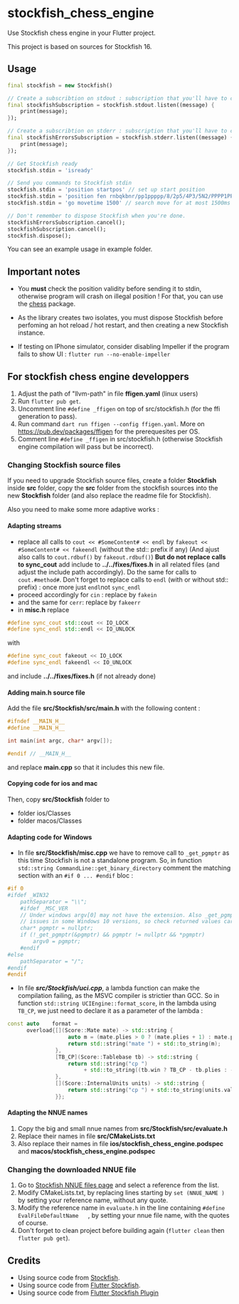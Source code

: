 # stockfish_chess_engine

Use Stockfish chess engine in your Flutter project.

This project is based on sources for Stockfish 16.

## Usage

```dart
final stockfish = new Stockfish()

// Create a subscribtion on stdout : subscription that you'll have to cancel before disposing Stockfish.
final stockfishSubscription = stockfish.stdout.listen((message) {
    print(message);
});

// Create a subscribtion on stderr : subscription that you'll have to cancel before disposing Stockfish.
final stockfishErrorsSubscription = stockfish.stderr.listen((message) {
    print(message);
});

// Get Stockfish ready
stockfish.stdin = 'isready'

// Send you commands to Stockfish stdin
stockfish.stdin = 'position startpos' // set up start position
stockfish.stdin = 'position fen rnbqkbnr/pp1ppppp/8/2p5/4P3/5N2/PPPP1PPP/RNBQKB1R b KQkq - 1 2' // set up custom position
stockfish.stdin = 'go movetime 1500' // search move for at most 1500ms

// Don't remember to dispose Stockfish when you're done.
stockfishErrorsSubscription.cancel();
stockfishSubscription.cancel();
stockfish.dispose();
```

You can see an example usage in example folder.

## Important notes

- You **must** check the position validity before sending it to stdin, otherwise program will crash on illegal position ! For that, you can use the [chess](https://pub.dev/packages/chess) package.

- As the library creates two isolates, you must dispose Stockfish before perfoming an hot reload / hot restart, and then creating a new Stockfish instance.

- If testing on IPhone simulator, consider disabling Impeller if the program fails to show UI : `flutter run --no-enable-impeller`

## For stockfish chess engine developpers

1. Adjust the path of "llvm-path" in file **ffigen.yaml** (linux users)
2. Run `flutter pub get`.
3. Uncomment line `#define _ffigen` on top of src/stockfish.h (for the ffi generation to pass).
4. Run command `dart run ffigen --config ffigen.yaml`.
   More on https://pub.dev/packages/ffigen for the prerequesites per OS.
5. Comment line `#define _ffigen` in src/stockfish.h (otherwise Stockfish engine compilation will pass but be incorrect).

### Changing Stockfish source files

If you need to upgrade Stockfish source files, create a folder **Stockfish** inside **src** folder, copy the **src** folder from the stockfish sources into the new **Stockfish** folder (and also replace the readme file for Stockfish).

Also you need to make some more adaptive works :

#### Adapting streams

- replace all calls to `cout << #SomeContent# << endl` by `fakeout << #SomeContent# << fakeendl` (without the std:: prefix if any) (And ajust also calls to `cout.rdbuf()` by `fakeout.rdbuf()`) **But do not replace calls to sync_cout** add include to **../../fixes/fixes.h** in all related files (and adjust the include path accordingly). Do the same for calls to `cout.#method#`. Don't forget to replace calls to `endl` (with or without std:: prefix) : once more just `endl`not `sync_endl`
- proceed accordingly for `cin` : replace by `fakein`
- and the same for `cerr`: replace by `fakeerr`
- in **misc.h** replace

```cpp
#define sync_cout std::cout << IO_LOCK
#define sync_endl std::endl << IO_UNLOCK
```

with

```cpp
#define sync_cout fakeout << IO_LOCK
#define sync_endl fakeendl << IO_UNLOCK
```

and include **../../fixes/fixes.h** (if not already done)

#### Adding main.h source file

Add the file **src/Stockfish/src/main.h** with the following content :
```cpp
#ifndef __MAIN_H__
#define __MAIN_H__

int main(int argc, char* argv[]);

#endif // __MAIN_H__
```

and replace **main.cpp** so that it includes this new file.

#### Copying code for ios and mac

Then, copy **src/Stockfish** folder to
- folder ios/Classes
- folder macos/Classes

#### Adapting code for Windows

* In file **src/Stockfish/misc.cpp** we have to remove call to `_get_pgmptr` as this time Stockfish is not a standalone program.
So, in function `std::string CommandLine::get_binary_directory` comment the matching section with an `#if 0 ... #endif` bloc :

```cpp
#if 0
#ifdef _WIN32
    pathSeparator = "\\";
    #ifdef _MSC_VER
    // Under windows argv[0] may not have the extension. Also _get_pgmptr() had
    // issues in some Windows 10 versions, so check returned values carefully.
    char* pgmptr = nullptr;
    if (!_get_pgmptr(&pgmptr) && pgmptr != nullptr && *pgmptr)
        argv0 = pgmptr;
    #endif
#else
    pathSeparator = "/";
#endif
#endif
```

* In file ***src/Stockfish/uci.cpp***, a lambda function can make the compilation failing, as the MSVC compiler is strictier than GCC. So in function `std::string UCIEngine::format_score`, in the lambda using `TB_CP`, we just need to declare it as a parameter of the lambda :

```cpp
const auto    format =
      overload{[](Score::Mate mate) -> std::string {
                   auto m = (mate.plies > 0 ? (mate.plies + 1) : mate.plies) / 2;
                   return std::string("mate ") + std::to_string(m);
               },
               [TB_CP](Score::Tablebase tb) -> std::string {
                   return std::string("cp ")
                        + std::to_string((tb.win ? TB_CP - tb.plies : -TB_CP - tb.plies));
               },
               [](Score::InternalUnits units) -> std::string {
                   return std::string("cp ") + std::to_string(units.value);
               }};
```

#### Adapting the NNUE names

1. Copy the big and small nnue names from **src/Stockfish/src/evaluate.h**
2. Replace their names in file **src/CMakeLists.txt**
3. Also replace their names in file **ios/stockfish_chess_engine.podspec** and **macos/stockfish_chess_engine.podspec**

### Changing the downloaded NNUE file

1. Go to [Stockfish NNUE files page](https://tests.stockfishchess.org/nns) and select a reference from the list.
2. Modify CMakeLists.txt, by replacing lines starting by `set (NNUE_NAME )` by setting your reference name, without any quote.
3. Modify the reference name in `evaluate.h` in the line containing `#define EvalFileDefaultName   `, by setting your nnue file name, with the quotes of course.
4. Don't forget to clean project before building again (`flutter clean` then `flutter pub get`).

## Credits

- Using source code from [Stockfish](https://stockfishchess.org).
- Using source code from [Flutter Stockfish](https://github.com/ArjanAswal/Stockfish).
- Using source code from [Flutter Stockfish Plugin](https://github.com/jusax23/flutter_stockfish_plugin)
